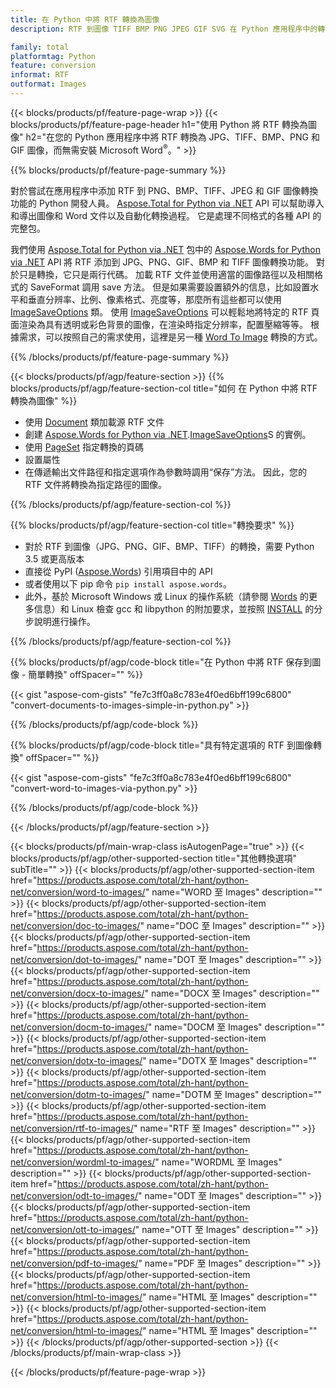 ```yaml
---
title: 在 Python 中將 RTF 轉換為圖像
description: RTF 到圖像 TIFF BMP PNG JPEG GIF SVG 在 Python 應用程序中的轉換，無需使用 Microsoft Word 

family: total
platformtag: Python
feature: conversion
informat: RTF
outformat: Images
---
```

{{< blocks/products/pf/feature-page-wrap >}}
{{< blocks/products/pf/feature-page-header h1="使用 Python 將 RTF 轉換為圖像" h2="在您的 Python 應用程序中將 RTF 轉換為 JPG、TIFF、BMP、PNG 和 GIF 圖像，而無需安裝 Microsoft Word<sup>&reg;</sup>。" >}}

{{% blocks/products/pf/feature-page-summary %}}

對於嘗試在應用程序中添加 RTF 到 PNG、BMP、TIFF、JPEG 和 GIF 圖像轉換功能的 Python 開發人員。 [Aspose.Total for Python via .NET](https://products.aspose.com/total/python-net/) API 可以幫助導入和導出圖像和 Word 文件以及自動化轉換過程。 它是處理不同格式的各種 API 的完整包。 

我們使用 [Aspose.Total for Python via .NET](https://products.aspose.com/total/python-net/) 包中的 [Aspose.Words for Python via .NET](https://products.aspose.com/words/python-net/) API 將 RTF 添加到 JPG、PNG、GIF、BMP 和 TIFF 圖像轉換功能。 對於只是轉換，它只是兩行代碼。 加載 RTF 文件並使用適當的圖像路徑以及相關格式的 SaveFormat 調用 save 方法。 但是如果需要設置額外的信息，比如設置水平和垂直分辨率、比例、像素格式、亮度等，那麼所有這些都可以使用 [ImageSaveOptions](https://reference.aspose.com/words/python-net/aspose.words.saving/imagesaveoptions/) 類。 使用 [ImageSaveOptions](https://reference.aspose.com/words/python-net/aspose.words.saving/imagesaveoptions/) 可以輕鬆地將特定的 RTF 頁面渲染為具有透明或彩色背景的圖像，在渲染時指定分辨率，配置壓縮等等。 根據需求，可以按照自己的需求使用，這裡是另一種 [Word To Image](https://products.aspose.com/words/python-net/conversion/word-to-image/) 轉換的方式。

{{% /blocks/products/pf/feature-page-summary %}}

{{< blocks/products/pf/agp/feature-section >}}
{{% blocks/products/pf/agp/feature-section-col title="如何 在 Python 中將 RTF 轉換為圖像" %}}
- 使用 [Document](https://reference.aspose.com/words/python-net/aspose.words/document/) 類加載源 RTF 文件
- 創建 [Aspose.Words for Python via .NET](https://products.aspose.com/words/python-net/).[ImageSaveOptions](https://reference.aspose.com/words/python-net/aspose.words.saving/imagesaveoptions/)S 的實例。
- 使用 [PageSet](https://reference.aspose.com/words/python-net/aspose.words.saving/pageset/) 指定轉換的頁碼
- 設置屬性
- 在傳遞輸出文件路徑和指定選項作為參數時調用“保存”方法。 因此，您的 RTF 文件將轉換為指定路徑的圖像。

{{% /blocks/products/pf/agp/feature-section-col %}}

{{% blocks/products/pf/agp/feature-section-col title="轉換要求" %}}

- 對於 RTF 到圖像（JPG、PNG、GIF、BMP、TIFF）的轉換，需要 Python 3.5 或更高版本
- 直接從 PyPI ([Aspose.Words](https://pypi.org/project/aspose-words/)) 引用項目中的 API
- 或者使用以下 pip 命令 ```pip install aspose.words```。
- 此外，基於 Microsoft Windows 或 Linux 的操作系統（請參閱 [Words](https://docs.aspose.com/words/python-net/system-requirements/) 的更多信息）和 Linux 檢查 gcc 和 libpython 的附加要求，並按照 [INSTALL](https://docs.aspose.com/words/python-net/installation/) 的分步說明進行操作。
 

{{% /blocks/products/pf/agp/feature-section-col %}}

{{% blocks/products/pf/agp/code-block title="在 Python 中將 RTF 保存到圖像 - 簡單轉換" offSpacer="" %}}

{{< gist "aspose-com-gists" "fe7c3ff0a8c783e4f0ed6bff199c6800" "convert-documents-to-images-simple-in-python.py" >}}

{{% /blocks/products/pf/agp/code-block %}}

{{% blocks/products/pf/agp/code-block title="具有特定選項的 RTF 到圖像轉換" offSpacer="" %}}

{{< gist "aspose-com-gists" "fe7c3ff0a8c783e4f0ed6bff199c6800" "convert-word-to-images-via-python.py" >}}

{{% /blocks/products/pf/agp/code-block %}}

{{< /blocks/products/pf/agp/feature-section >}}

{{< blocks/products/pf/main-wrap-class isAutogenPage="true" >}}
{{< blocks/products/pf/agp/other-supported-section title="其他轉換選項" subTitle="" >}}
{{< blocks/products/pf/agp/other-supported-section-item href="https://products.aspose.com/total/zh-hant/python-net/conversion/word-to-images/" name="WORD 至 Images" description="" >}}
{{< blocks/products/pf/agp/other-supported-section-item href="https://products.aspose.com/total/zh-hant/python-net/conversion/doc-to-images/" name="DOC 至 Images" description="" >}}
{{< blocks/products/pf/agp/other-supported-section-item href="https://products.aspose.com/total/zh-hant/python-net/conversion/dot-to-images/" name="DOT 至 Images" description="" >}}
{{< blocks/products/pf/agp/other-supported-section-item href="https://products.aspose.com/total/zh-hant/python-net/conversion/docx-to-images/" name="DOCX 至 Images" description="" >}}
{{< blocks/products/pf/agp/other-supported-section-item href="https://products.aspose.com/total/zh-hant/python-net/conversion/docm-to-images/" name="DOCM 至 Images" description="" >}}
{{< blocks/products/pf/agp/other-supported-section-item href="https://products.aspose.com/total/zh-hant/python-net/conversion/dotx-to-images/" name="DOTX 至 Images" description="" >}}
{{< blocks/products/pf/agp/other-supported-section-item href="https://products.aspose.com/total/zh-hant/python-net/conversion/dotm-to-images/" name="DOTM 至 Images" description="" >}}
{{< blocks/products/pf/agp/other-supported-section-item href="https://products.aspose.com/total/zh-hant/python-net/conversion/rtf-to-images/" name="RTF 至 Images" description="" >}}
{{< blocks/products/pf/agp/other-supported-section-item href="https://products.aspose.com/total/zh-hant/python-net/conversion/wordml-to-images/" name="WORDML 至 Images" description="" >}}
{{< blocks/products/pf/agp/other-supported-section-item href="https://products.aspose.com/total/zh-hant/python-net/conversion/odt-to-images/" name="ODT 至 Images" description="" >}}
{{< blocks/products/pf/agp/other-supported-section-item href="https://products.aspose.com/total/zh-hant/python-net/conversion/ott-to-images/" name="OTT 至 Images" description="" >}}
{{< blocks/products/pf/agp/other-supported-section-item href="https://products.aspose.com/total/zh-hant/python-net/conversion/pdf-to-images/" name="PDF 至 Images" description="" >}}
{{< blocks/products/pf/agp/other-supported-section-item href="https://products.aspose.com/total/zh-hant/python-net/conversion/html-to-images/" name="HTML 至 Images" description="" >}}
{{< blocks/products/pf/agp/other-supported-section-item href="https://products.aspose.com/total/zh-hant/python-net/conversion/html-to-images/" name="HTML 至 Images" description="" >}}
{{< /blocks/products/pf/agp/other-supported-section >}}
{{< /blocks/products/pf/main-wrap-class >}}

{{< /blocks/products/pf/feature-page-wrap >}}